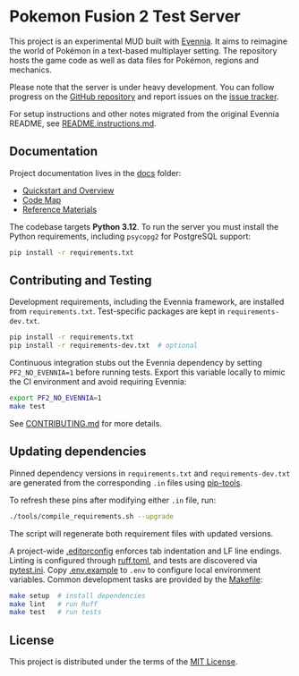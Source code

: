 # Pokemon Fusion 2 Test Server

This project is an experimental MUD built with [Evennia](https://www.evennia.com/). It aims to reimagine the world of Pokémon in a text-based multiplayer setting. The repository hosts the game code as well as data files for Pokémon, regions and mechanics.

Please note that the server is under heavy development. You can follow progress on the [GitHub repository](https://github.com/PokemonFusion/Fusion2) and report issues on the [issue tracker](https://github.com/PokemonFusion/Fusion2/issues).

For setup instructions and other notes migrated from the original Evennia README, see [README.instructions.md](README.instructions.md).

## Documentation

Project documentation lives in the [docs](docs/) folder:

- [Quickstart and Overview](docs/index.md)
- [Code Map](docs/code-map.md)
- [Reference Materials](docs/reference)

The codebase targets **Python 3.12**. To run the server you must install the Python requirements, including `psycopg2` for PostgreSQL support:

```bash
pip install -r requirements.txt
```

## Contributing and Testing

Development requirements, including the Evennia framework, are installed from `requirements.txt`.  Test-specific packages are kept in `requirements-dev.txt`.

```bash
pip install -r requirements.txt
pip install -r requirements-dev.txt  # optional
```

Continuous integration stubs out the Evennia dependency by setting `PF2_NO_EVENNIA=1` before running tests.  Export this variable locally to mimic the CI environment and avoid requiring Evennia:

```bash
export PF2_NO_EVENNIA=1
make test
```

See [CONTRIBUTING.md](CONTRIBUTING.md) for more details.

## Updating dependencies

Pinned dependency versions in `requirements.txt` and `requirements-dev.txt` are generated from the corresponding `.in` files using [pip-tools](https://github.com/jazzband/pip-tools).

To refresh these pins after modifying either `.in` file, run:

```bash
./tools/compile_requirements.sh --upgrade
```

The script will regenerate both requirement files with updated versions.

A project-wide [.editorconfig](.editorconfig) enforces tab indentation and LF line endings. Linting is configured through [ruff.toml](ruff.toml), and tests are discovered via [pytest.ini](pytest.ini). Copy [.env.example](.env.example) to `.env` to configure local environment variables. Common development tasks are provided by the [Makefile](Makefile):

```bash
make setup  # install dependencies
make lint   # run Ruff
make test   # run tests
```

## License

This project is distributed under the terms of the [MIT License](LICENSE).
